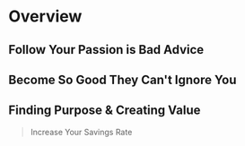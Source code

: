 # Overview

## Follow Your Passion is Bad Advice

## Become So Good They Can't Ignore You

## Finding Purpose & Creating Value

>Increase Your Savings Rate